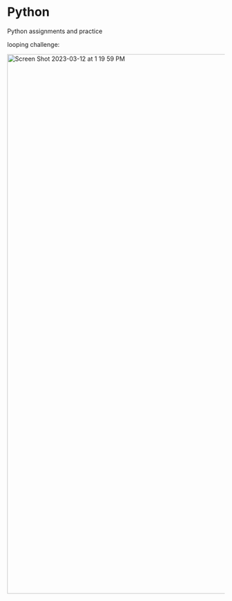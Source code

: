 # Python
Python assignments and practice

looping challenge: 

<img width="1251" alt="Screen Shot 2023-03-12 at 1 19 59 PM" src="https://user-images.githubusercontent.com/61067182/224564385-a111495b-d928-465c-9852-731d795522d2.png">
